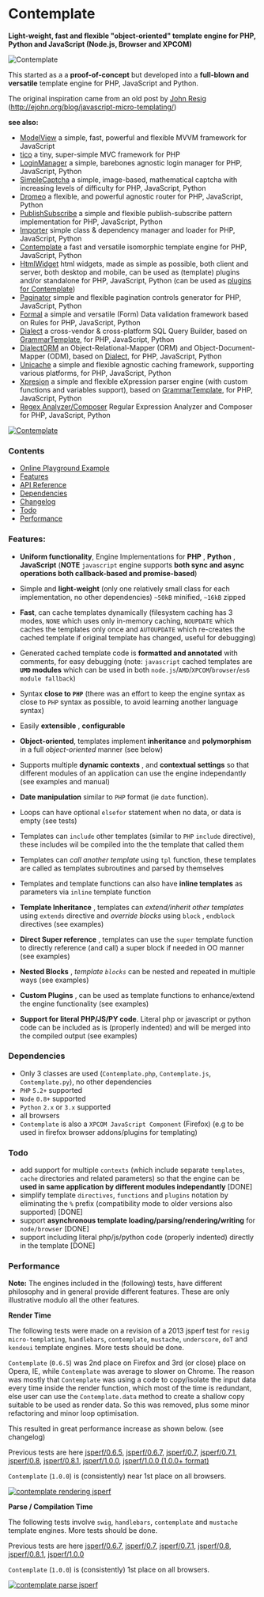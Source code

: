 Contemplate
===========

**Light-weight, fast and flexible "object-oriented" template engine for PHP, Python and JavaScript (Node.js, Browser and XPCOM)**


![Contemplate](/screenshots/contemplate.jpg)


This started as a a **proof-of-concept** but developed into a **full-blown and versatile** template engine for PHP, JavaScript and Python.

The original inspiration came from an old post by [John Resig](https://github.com/jeresig)  (http://ejohn.org/blog/javascript-micro-templating/)


**see also:**

* [ModelView](https://github.com/foo123/modelview.js) a simple, fast, powerful and flexible MVVM framework for JavaScript
* [tico](https://github.com/foo123/tico) a tiny, super-simple MVC framework for PHP
* [LoginManager](https://github.com/foo123/LoginManager) a simple, barebones agnostic login manager for PHP, JavaScript, Python
* [SimpleCaptcha](https://github.com/foo123/simple-captcha) a simple, image-based, mathematical captcha with increasing levels of difficulty for PHP, JavaScript, Python
* [Dromeo](https://github.com/foo123/Dromeo) a flexible, and powerful agnostic router for PHP, JavaScript, Python
* [PublishSubscribe](https://github.com/foo123/PublishSubscribe) a simple and flexible publish-subscribe pattern implementation for PHP, JavaScript, Python
* [Importer](https://github.com/foo123/Importer) simple class &amp; dependency manager and loader for PHP, JavaScript, Python
* [Contemplate](https://github.com/foo123/Contemplate) a fast and versatile isomorphic template engine for PHP, JavaScript, Python
* [HtmlWidget](https://github.com/foo123/HtmlWidget) html widgets, made as simple as possible, both client and server, both desktop and mobile, can be used as (template) plugins and/or standalone for PHP, JavaScript, Python (can be used as [plugins for Contemplate](https://github.com/foo123/Contemplate/blob/master/src/js/plugins/plugins.txt))
* [Paginator](https://github.com/foo123/Paginator)  simple and flexible pagination controls generator for PHP, JavaScript, Python
* [Formal](https://github.com/foo123/Formal) a simple and versatile (Form) Data validation framework based on Rules for PHP, JavaScript, Python
* [Dialect](https://github.com/foo123/Dialect) a cross-vendor &amp; cross-platform SQL Query Builder, based on [GrammarTemplate](https://github.com/foo123/GrammarTemplate), for PHP, JavaScript, Python
* [DialectORM](https://github.com/foo123/DialectORM) an Object-Relational-Mapper (ORM) and Object-Document-Mapper (ODM), based on [Dialect](https://github.com/foo123/Dialect), for PHP, JavaScript, Python
* [Unicache](https://github.com/foo123/Unicache) a simple and flexible agnostic caching framework, supporting various platforms, for PHP, JavaScript, Python
* [Xpresion](https://github.com/foo123/Xpresion) a simple and flexible eXpression parser engine (with custom functions and variables support), based on [GrammarTemplate](https://github.com/foo123/GrammarTemplate), for PHP, JavaScript, Python
* [Regex Analyzer/Composer](https://github.com/foo123/RegexAnalyzer) Regular Expression Analyzer and Composer for PHP, JavaScript, Python


[![Contemplate](/screenshots/contemplate-interactive.png)](https://foo123.github.io/examples/contemplate/)


### Contents

* [Online Playground Example](https://foo123.github.io/examples/contemplate/)
* [Features](#features)
* [API Reference](/manual.md)
* [Dependencies](#dependencies)
* [Changelog](/changelog.md)
* [Todo](#todo)
* [Performance](#performance)


### Features:

* **Uniform functionality**, Engine Implementations for **PHP** , **Python** , **JavaScript** (**NOTE** `javascript` engine supports **both sync and async operations both callback-based and promise-based**)

* Simple and **light-weight** (only one relatively small class for each implementation, no other dependencies) `~50kB` minified, `~16kB` zipped

* **Fast**, can cache templates dynamically (filesystem caching has 3 modes, `NONE` which uses only in-memory caching, `NOUPDATE` which caches the templates only once and `AUTOUPDATE` which re-creates the cached template if original template has changed, useful for debugging)

* Generated cached template code is **formatted and annotated** with comments, for easy debugging (note: `javascript` cached templates are **`UMD` modules** which can be used in both `node.js`/`AMD`/`XPCOM`/`browser`/`es6 module fallback`)

* Syntax **close to `PHP`** (there was an effort to keep the engine syntax as close to `PHP` syntax as possible, to avoid learning another language syntax)

* Easily **extensible** , **configurable**

* **Object-oriented**, templates implement **inheritance** and **polymorphism** in a full *object-oriented* manner (see below)

* Supports multiple **dynamic contexts** , and **contextual settings** so that different modules of an application can use the engine independantly (see examples and manual)

* **Date manipulation** similar to `PHP` format (ie `date` function).

* Loops can have optional `elsefor` statement when no data, or data is empty (see tests)

* Templates can `include` other templates (similar to `PHP` `include` directive), these includes wil be compiled into the the template that called them

* Templates can *call another template* using `tpl` function, these templates are called as templates subroutines and parsed by themselves

* Templates and template functions can also have **inline templates** as parameters via `inline` template function

* **Template Inheritance** , templates can *extend/inherit other templates* using `extends` directive and *override blocks* using `block` , `endblock` directives (see examples)

* **Direct Super reference** , templates can use the `super` template function to directly reference (and call) a super block if needed in OO manner (see examples)

* **Nested Blocks** , *template `blocks`* can be nested and repeated in multiple ways (see examples)

* **Custom Plugins** , can be used as template functions to enhance/extend the engine functionality (see examples)

* **Support for literal PHP/JS/PY code**. Literal php or javascript or python code can be included as is (properly indented) and will be merged into the compiled output (see examples)


### Dependencies

* Only 3 classes are used (`Contemplate.php`, `Contemplate.js`, `Contemplate.py`), no other dependencies
* `PHP` `5.2+` supported
* `Node` `0.8+` supported
* `Python` `2.x` or `3.x` supported
* all browsers
* `Contemplate` is also a `XPCOM JavaScript Component` (Firefox) (e.g to be used in firefox browser addons/plugins for templating)


### Todo

* add support for multiple `contexts` (which include separate `templates`, `cache` directories and related parameters) so that the engine can be **used in same application by different modules independantly** [DONE]
* simplify template `directives`, `functions` and `plugins` notation by eliminating the `%` prefix (compatibility mode to older versions also supported) [DONE]
* support **asynchronous template loading/parsing/rendering/writing** for `node/browser` [DONE]
* support including literal php/js/python code (properly indented) directly in the template [DONE]


### Performance

**Note:** The engines included in the (following) tests, have different philosophy and in general provide different features. These are only illustrative modulo all the other features.



**Render Time**

The following tests were made on a revision of a 2013 jsperf test for `resig micro-templating`, `handlebars`, `contemplate`, `mustache`, `underscore`, `doT` and `kendoui` template engines. More tests should be done.

`Contemplate` (`0.6.5`) was 2nd place on Firefox and 3rd (or close) place on Opera, IE, while `Contemplate` was average to slower on Chrome. The reason was mostly that `Contemplate` was using a code to copy/isolate the input data every time inside the render function, which most of the time is redundant, else user can use the `Contemplate.data` method to create a shallow copy suitable to be used as render data. So this was removed, plus some minor refactoring and minor loop optimisation.

This resulted in great performance increase as shown below. (see changelog)

Previous tests are here [jsperf/0.6.5](http://jsperf.com/js-template-engines-performance/94), [jsperf/0.6.7](http://jsperf.com/js-template-engines-performance/96), [jsperf/0.7](http://jsperf.com/js-template-engines-performance/112), [jsperf/0.7.1](http://jsperf.com/js-template-engines-performance/116), [jsperf/0.8](http://jsperf.com/js-template-engines-performance/117), [jsperf/0.8.1](http://jsperf.com/js-template-engines-performance/120),
[jsperf/1.0.0](http://jsperf.com/js-template-engines-performance/161),
[jsperf/1.0.0 (1.0.0+ format)](http://jsperf.com/js-template-engines-performance/164)

`Contemplate` (`1.0.0`) is (consistently) near 1st place on all browsers.

[![contemplate rendering jsperf](/screenshots/jsperf-rendering.png)](http://jsperf.com/js-template-engines-performance/164)


**Parse / Compilation Time**

The following tests involve `swig`, `handlebars`, `contemplate` and `mustache` template engines. More tests should be done.

Previous tests are here [jsperf/0.6.7](http://jsperf.com/js-template-engines-compilation/3), [jsperf/0.7](http://jsperf.com/js-template-engines-compilation/7), [jsperf/0.7.1](http://jsperf.com/js-template-engines-compilation/8), [jsperf/0.8](http://jsperf.com/js-template-engines-compilation/11), [jsperf/0.8.1](http://jsperf.com/js-template-engines-compilation/12),
[jsperf/1.0.0](http://jsperf.com/js-template-engines-compilation/14)

`Contemplate` (`1.0.0`) is (consistently) 1st place on all browsers.

[![contemplate parse jsperf](/screenshots/jsperf-compilation.png)](http://jsperf.com/js-template-engines-compilation/14)
